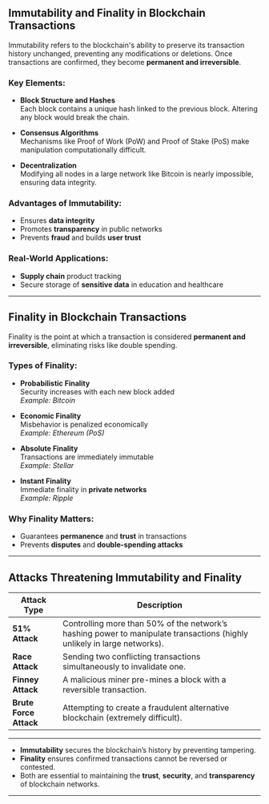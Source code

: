 ## **Immutability and Finality in Blockchain Transactions**

Immutability refers to the blockchain's ability to preserve its transaction history unchanged, preventing any modifications or deletions. Once transactions are confirmed, they become **permanent and irreversible**.

###  Key Elements:

- **Block Structure and Hashes**  
  Each block contains a unique hash linked to the previous block. Altering any block would break the chain.

- **Consensus Algorithms**  
  Mechanisms like Proof of Work (PoW) and Proof of Stake (PoS) make manipulation computationally difficult.

- **Decentralization**  
  Modifying all nodes in a large network like Bitcoin is nearly impossible, ensuring data integrity.

###  Advantages of Immutability:

- Ensures **data integrity**  
- Promotes **transparency** in public networks  
- Prevents **fraud** and builds **user trust**

###  Real-World Applications:

- **Supply chain** product tracking  
- Secure storage of **sensitive data** in education and healthcare

---

## **Finality in Blockchain Transactions**

Finality is the point at which a transaction is considered **permanent and irreversible**, eliminating risks like double spending.

### Types of Finality:

- **Probabilistic Finality**  
  Security increases with each new block added  
  _Example: Bitcoin_

- **Economic Finality**  
  Misbehavior is penalized economically  
  _Example: Ethereum (PoS)_

- **Absolute Finality**  
  Transactions are immediately immutable  
  _Example: Stellar_

- **Instant Finality**  
  Immediate finality in **private networks**  
  _Example: Ripple_

### Why Finality Matters:

- Guarantees **permanence** and **trust** in transactions  
- Prevents **disputes** and **double-spending attacks**

---

## **Attacks Threatening Immutability and Finality**

| Attack Type         | Description |
|---------------------|-------------|
| **51% Attack**      | Controlling more than 50% of the network’s hashing power to manipulate transactions (highly unlikely in large networks). |
| **Race Attack**     | Sending two conflicting transactions simultaneously to invalidate one. |
| **Finney Attack**   | A malicious miner pre-mines a block with a reversible transaction. |
| **Brute Force Attack** | Attempting to create a fraudulent alternative blockchain (extremely difficult). |

---


- **Immutability** secures the blockchain’s history by preventing tampering.
- **Finality** ensures confirmed transactions cannot be reversed or contested.
- Both are essential to maintaining the **trust**, **security**, and **transparency** of blockchain networks.

---

